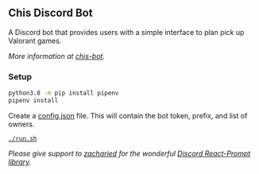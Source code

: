 ## Chis Discord Bot

A Discord bot that provides users with a simple interface to plan pick up Valorant games.

*More information at [chis-bot](https://chis.dev/chis-bot).*

### Setup

``` bash
python3.8 -m pip install pipenv
pipenv install
```

Create a [config.json](config-example.json) file. 
This will contain the bot token, prefix, and list of owners.

[`./run.sh`](run.sh)


*Please give support to [zacharied](https://github.com/zacharied) for the wonderful [Discord React-Prompt library](https://github.com/zacharied/discord-eprompt).*
